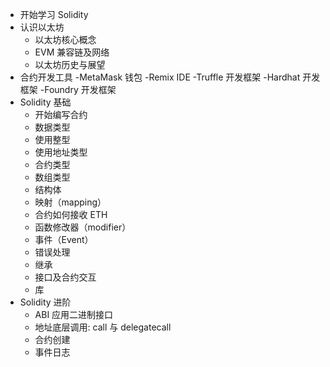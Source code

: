 - 开始学习 Solidity
- 认识以太坊
    - 以太坊核心概念
    - EVM 兼容链及网络
    - 以太坊历史与展望
- 合约开发工具
    -MetaMask 钱包
    -Remix IDE
    -Truffle 开发框架
    -Hardhat 开发框架
    -Foundry 开发框架
- Solidity 基础
    - 开始编写合约
    - 数据类型
    - 使用整型
    - 使用地址类型
    - 合约类型
    - 数组类型
    - 结构体
    - 映射（mapping）
    - 合约如何接收 ETH
    - 函数修改器（modifier）
    - 事件（Event）
    - 错误处理
    - 继承
    - 接口及合约交互
    - 库
- Solidity 进阶
    - ABI 应用二进制接口
    - 地址底层调用: call 与 delegatecall
    - 合约创建
    - 事件日志

